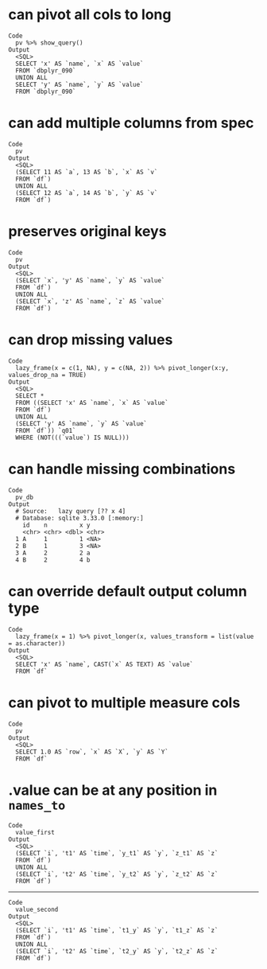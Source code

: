# can pivot all cols to long

    Code
      pv %>% show_query()
    Output
      <SQL>
      SELECT 'x' AS `name`, `x` AS `value`
      FROM `dbplyr_090`
      UNION ALL
      SELECT 'y' AS `name`, `y` AS `value`
      FROM `dbplyr_090`

# can add multiple columns from spec

    Code
      pv
    Output
      <SQL>
      (SELECT 11 AS `a`, 13 AS `b`, `x` AS `v`
      FROM `df`)
      UNION ALL
      (SELECT 12 AS `a`, 14 AS `b`, `y` AS `v`
      FROM `df`)

# preserves original keys

    Code
      pv
    Output
      <SQL>
      (SELECT `x`, 'y' AS `name`, `y` AS `value`
      FROM `df`)
      UNION ALL
      (SELECT `x`, 'z' AS `name`, `z` AS `value`
      FROM `df`)

# can drop missing values

    Code
      lazy_frame(x = c(1, NA), y = c(NA, 2)) %>% pivot_longer(x:y, values_drop_na = TRUE)
    Output
      <SQL>
      SELECT *
      FROM ((SELECT 'x' AS `name`, `x` AS `value`
      FROM `df`)
      UNION ALL
      (SELECT 'y' AS `name`, `y` AS `value`
      FROM `df`)) `q01`
      WHERE (NOT(((`value`) IS NULL)))

# can handle missing combinations

    Code
      pv_db
    Output
      # Source:   lazy query [?? x 4]
      # Database: sqlite 3.33.0 [:memory:]
        id    n         x y    
        <chr> <chr> <dbl> <chr>
      1 A     1         1 <NA> 
      2 B     1         3 <NA> 
      3 A     2         2 a    
      4 B     2         4 b    

# can override default output column type

    Code
      lazy_frame(x = 1) %>% pivot_longer(x, values_transform = list(value = as.character))
    Output
      <SQL>
      SELECT 'x' AS `name`, CAST(`x` AS TEXT) AS `value`
      FROM `df`

# can pivot to multiple measure cols

    Code
      pv
    Output
      <SQL>
      SELECT 1.0 AS `row`, `x` AS `X`, `y` AS `Y`
      FROM `df`

# .value can be at any position in `names_to`

    Code
      value_first
    Output
      <SQL>
      (SELECT `i`, 't1' AS `time`, `y_t1` AS `y`, `z_t1` AS `z`
      FROM `df`)
      UNION ALL
      (SELECT `i`, 't2' AS `time`, `y_t2` AS `y`, `z_t2` AS `z`
      FROM `df`)

---

    Code
      value_second
    Output
      <SQL>
      (SELECT `i`, 't1' AS `time`, `t1_y` AS `y`, `t1_z` AS `z`
      FROM `df`)
      UNION ALL
      (SELECT `i`, 't2' AS `time`, `t2_y` AS `y`, `t2_z` AS `z`
      FROM `df`)

